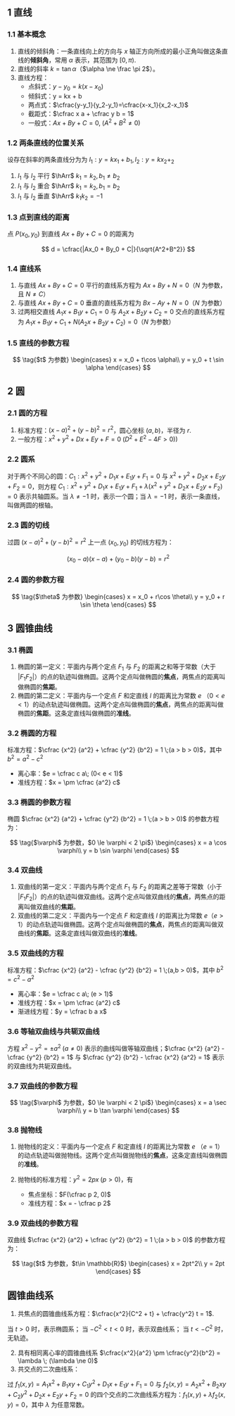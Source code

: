 <html>
<meta charset="UTF-8">
<meta http-equiv="X-UA-Compatible" content="IE=edge">
<meta name="viewport" content="width=device-width, initial-scale=1.0">
<title>理论</title>
<!-- 添加 Katex 支持 -->
<link rel="stylesheet" href="https://cdn.jsdelivr.net/npm/katex@0.12.0/dist/katex.min.css"
    integrity="sha384-AfEj0r4/OFrOo5t7NnNe46zW/tFgW6x/bCJG8FqQCEo3+Aro6EYUG4+cU+KJWu/X" crossorigin="anonymous">
<script defer src="https://cdn.jsdelivr.net/npm/katex@0.12.0/dist/katex.min.js"
    integrity="sha384-g7c+Jr9ZivxKLnZTDUhnkOnsh30B4H0rpLUpJ4jAIKs4fnJI+sEnkvrMWph2EDg4"
    crossorigin="anonymous"></script>
<script defer src="https://cdn.jsdelivr.net/npm/katex@0.12.0/dist/contrib/auto-render.min.js"
    integrity="sha384-mll67QQFJfxn0IYznZYonOWZ644AWYC+Pt2cHqMaRhXVrursRwvLnLaebdGIlYNa" crossorigin="anonymous"
    onload="renderMathInElement(document.body);"></script>
</html>

## 1 直线

### 1.1 基本概念

1. 直线的倾斜角：一条直线向上的方向与 $x$ 轴正方向所成的最小正角叫做这条直线的**倾斜角**，常用 $\alpha$ 表示，其范围为 $[0, \pi)$.
2. 直线的斜率 $k = \tan{\alpha}$（$\alpha \ne \frac \pi 2$）。
3. 直线方程：
    - 点斜式：$y - y_0 = k(x-x_0)$
    - 倾斜式：y = kx + b
    - 两点式：$\cfrac{y-y_1}{y_2-y_1}=\cfrac{x-x_1}{x_2-x_1}$
    - 截距式：$\cfrac x a + \cfrac y b = 1$
    - 一般式：$Ax + By + C = 0, \; (A^2+B^2\ne 0)$

### 1.2 两条直线的位置关系

设存在斜率的两条直线分为为 $l_1: y = kx_1 + b_1, l_2: y = kx_2 + _2$

1. $l_1$ 与 $l_2$ 平行 $\hArr$ $k_1 = k_2, b_1 \ne b_2$
2. $l_1$ 与 $l_2$ 重合 $\hArr$ $k_1 = k_2, b_1 = b_2$
1. $l_1$ 与 $l_2$ 垂直 $\hArr$ $k_1 k_2 = -1$

### 1.3 点到直线的距离

点 $P(x_0,y_0)$ 到直线 $Ax + By +C=0$ 的距离为

$$
d = \cfrac{|Ax_0 + By_0 + C|}{\sqrt{A^2+B^2}}
$$

### 1.4 直线系

1. 与直线 $Ax + By +C=0$ 平行的直线系方程为 $Ax + By + N=0$（$N$ 为参数，且 $N\ne C$） 
2. 与直线 $Ax + By +C=0$ 垂直的直线系方程为 $Bx - Ay + N=0$（$N$ 为参数） 
3. 过两相交直线 $A_1x + B_1y + C_1 = 0$ 与 $A_2x + B_2y + C_2 = 0$ 交点的直线系方程为 $A_1x + B_1y + C_1 + N(A_2x + B_2y + C_2) = 0$（$N$ 为参数） 

### 1.5 直线的参数方程

$$
\tag{$t$ 为参数}
\begin{cases}
x = x_0 + t\cos \alpha\\
y = y_0 + t \sin \alpha
\end{cases}
$$

## 2 圆

### 2.1 圆的方程

1. 标准方程：$(x-a)^2 + (y-b)^2 = r^2$，圆心坐标 $(a,b)$，半径为 $r$.
2. 一般方程：$x^2 + y^2 + Dx + Ey + F =0\;(D^2+E^2-4F > 0))$

### 2.2 圆系

对于两个不同心的圆：$C_1: x^2 + y^2 + D_1x + E_1y + F_1 =0$ 与 $x^2 + y^2 + D_2x + E_2y + F_2 =0$，则方程 $C_1: x^2 + y^2 + D_1x + E_1y + F_1 + \lambda (x^2 + y^2 + D_2x + E_2y + F_2) =0$ 表示共轴圆系。当 $\lambda \ne -1$ 时，表示一个圆；当 $\lambda = -1$ 时，表示一条直线，叫做两圆的根轴。

### 2.3 圆的切线

过圆 $(x-a)^2 + (y-b)^2 = r^2$ 上一点 $(x_0,y_0)$ 的切线方程为：

$$
(x_0 - a)(x - a) + (y_0 - b)(y - b) = r^2
$$

### 2.4 圆的参数方程

$$
\tag{$\theta$ 为参数}
\begin{cases}
x = x_0 + r\cos \theta\\
y = y_0 + r \sin \theta
\end{cases}
$$

## 3 圆锥曲线

### 3.1 椭圆

1. 椭圆的第一定义：平面内与两个定点 $F_1$ 与 $F_2$ 的距离之和等于常数（大于 $|F_1F_2|$）的点的轨迹叫做椭圆。这两个定点叫做椭圆的**焦点**，两焦点的距离叫做椭圆的**焦距**。
2. 椭圆的第二定义：平面内与一个定点 $F$ 和定直线 $l$ 的距离比为常数 $e$ （$0< e <1$）的动点轨迹叫做椭圆。这两个定点叫做椭圆的**焦点**，两焦点的距离叫做椭圆的**焦距**。这条定直线叫做椭圆的**准线**。

### 3.2 椭圆的方程

标准方程：$\cfrac {x^2} {a^2} + \cfrac {y^2} {b^2} = 1 \;(a > b > 0)$，其中 $b^2 = a^2 - c^2$

- 离心率：$e = \cfrac c a\; (0< e < 1)$
- 准线方程：$x = \pm \cfrac {a^2} c$

### 3.3 椭圆的参数方程

椭圆 $\cfrac {x^2} {a^2} + \cfrac {y^2} {b^2} = 1 \;(a > b > 0)$ 的参数方程为：

$$
\tag{$\varphi$ 为参数，$0 \le \varphi < 2 \pi$}
\begin{cases}
x = a \cos \varphi\\
y = b \sin \varphi
\end{cases}
$$

### 3.4 双曲线

1. 双曲线的第一定义：平面内与两个定点 $F_1$ 与 $F_2$ 的距离之差等于常数（小于 $|F_1F_2|$）的点的轨迹叫做双曲线。这两个定点叫做双曲线的**焦点**，两焦点的距离叫做双曲线的**焦距**。
2. 双曲线的第二定义：平面内与一个定点 $F$ 和定直线 $l$ 的距离比为常数 $e$（$e > 1$）的动点轨迹叫做椭圆。这两个定点叫做椭圆的**焦点**，两焦点的距离叫做双曲线的**焦距**。这条定直线叫做双曲线的**准线**。

### 3.5 双曲线的方程

标准方程：$\cfrac {x^2} {a^2} - \cfrac {y^2} {b^2} = 1 \;(a,b > 0)$，其中 $b^2 = c^2 - a^2$

- 离心率：$e = \cfrac c a\; (e > 1)$
- 准线方程：$x = \pm \cfrac {a^2} c$
- 渐进线方程：$y = \cfrac b a x$

### 3.6 等轴双曲线与共轭双曲线

方程 $x^2 - y^2 = \pm a^2\; (a\ne 0)$ 表示的曲线叫做等轴双曲线；$\cfrac {x^2} {a^2} - \cfrac {y^2} {b^2} = 1$ 与 $\cfrac {y^2} {b^2} - \cfrac {x^2} {a^2} = 1$ 表示的双曲线为共轭双曲线。

### 3.7 双曲线的参数方程

$$
\tag{$\varphi$ 为参数，$0 \le \varphi < 2 \pi$}
\begin{cases}
x = a \sec \varphi\\
y = b \tan \varphi
\end{cases}
$$

### 3.8 抛物线

1. 抛物线的定义：平面内与一个定点 $F$ 和定直线 $l$ 的距离比为常数 $e$ （$e=1$）的动点轨迹叫做抛物线。这两个定点叫做抛物线的**焦点**，这条定直线叫做椭圆的**准线**。
2. 抛物线的标准方程：$y^2 = 2px\;(p> 0)$，有

    - 焦点坐标：$F(\cfrac p 2, 0)$
    - 准线方程：$x = - \cfrac p 2$

### 3.9 双曲线的参数方程

双曲线 $\cfrac {x^2} {a^2} + \cfrac {y^2} {b^2} = 1 \;(a > b > 0)$ 的参数方程为：

$$
\tag{$t$ 为参数，$t\in \mathbb{R}$}
\begin{cases}
x = 2pt^2\\
y = 2pt
\end{cases}
$$

## 圆锥曲线系

1. 共焦点的圆锥曲线系方程：$\cfrac{x^2}{C^2 + t} + \cfrac{y^2} t = 1$.

当 $t> 0$ 时，表示椭圆系；
当 $-C^2 < t < 0$ 时，表示双曲线系；
当 $t < -C^2$ 时，无轨迹。

2. 具有相同离心率的圆锥曲线系 $\cfrac{x^2}{a^2} \pm \cfrac{y^2}{b^2} = \lambda \; (\lambda \ne 0)$
3. 共交点的二次曲线系：

过 $f_1(x,y) = A_1x^2 + B_1xy + C_1y^2 + D_1x + E_1y +F_1 = 0$ 与 $f_2(x,y) = A_2x^2 + B_2xy + C_2y^2 + D_2x + E_2y +F_2 = 0$ 的四个交点的二次曲线系方程为：$f_1(x, y) + \lambda f_2(x, y)=0$，其中 $\lambda$ 为任意常数。
